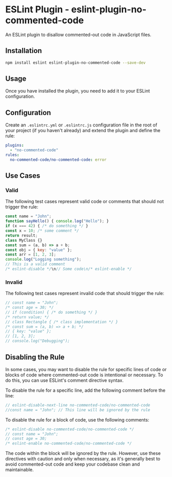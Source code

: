 # ESLint Plugin - eslint-plugin-no-commented-code

An ESLint plugin to disallow commented-out code in JavaScript files.

## Installation

```bash
npm install eslint eslint-plugin-no-commented-code --save-dev
```

## Usage
Once you have installed the plugin, you need to add it to your ESLint configuration.

## Configuration
Create an `.eslintrc.yml` or `.eslintrc.js` configuration file in the root of your project (if you haven't already) and extend the plugin and define the rule:

```yaml
plugins:
  - "no-commented-code"
rules:
  no-commented-code/no-commented-code: error
```

## Use Cases

### Valid

The following test cases represent valid code or comments that should not trigger the rule:

```javascript
const name = "John";
function sayHello() { console.log("Hello"); }
if (x === 42) { /* do something */ }
const x = 10; /* some comment */
return result;
class MyClass {}
const sum = (a, b) => a + b;
const obj = { key: "value" };
const arr = [1, 2, 3];
console.log("Logging something");
// This is a valid comment
/* eslint-disable */\n// Some code\n/* eslint-enable */
```

### Invalid

The following test cases represent invalid code that should trigger the rule:

```javascript
// const name = "John";
/* const age = 30; */
// if (condition) { /* do something */ }
/* return value; */
// class Rectangle { /* class implementation */ }
/* const sum = (a, b) => a + b; */
// { key: "value" };
// [1, 2, 3];
// console.log("Debugging");
```

## Disabling the Rule
In some cases, you may want to disable the rule for specific lines of code or blocks of code where commented-out code is intentional or necessary. To do this, you can use ESLint's comment directive syntax.

To disable the rule for a specific line, add the following comment before the line:

```javascript
// eslint-disable-next-line no-commented-code/no-commented-code
//const name = "John"; // This line will be ignored by the rule
```

To disable the rule for a block of code, use the following comments:
```javascript
/* eslint-disable no-commented-code/no-commented-code */
// const name = "John";
// const age = 30;
/* eslint-enable no-commented-code/no-commented-code */
```

The code within the block will be ignored by the rule. However, use these directives with caution and only when necessary, as it's generally best to avoid commented-out code and keep your codebase clean and maintainable.
